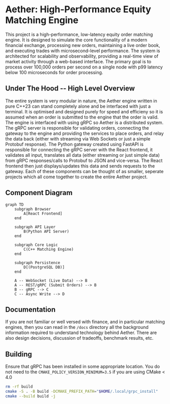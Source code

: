 # Aether: High-Performance Equity Matching Engine

This project is a high-performance, low-latency equity order matching engine. It is designed to simulate the core functionality of a modern financial exchange, processing new orders, maintaining a live order book, and executing trades with microsecond-level performance. The system is architected for scalability and observability, providing a real-time view of market activity through a web-based interface. The primary goal is to process over 100,000 orders per second on a single node with p99 latency below 100 microseconds for order processing.

## Under The Hood -- High Level Overview
The entire system is very modular in nature, the Aether engine written in pure C++23 can stand completely alone and be interfaced with just a terminal. It is optimised and designed purely for speed and efficieny so it is assumed when an order is submitted to the engine that the order is valid. The engine is interfaced with using gRPC so Aether is a distributed system. The gRPC server is responsible for validating orders, connecting the gateway to the engine and providing the services to place orders, and relay the data back (either with streaming via Web Sockets or just a simple Protobuf response). The Python gateway created using FastAPI is responsible for connecting the gRPC server with the React frontend, it validates all input, translates all data (either streaming or just simple data) from gRPC responses/calls to Protobuf to JSON and vice-versa. The React frontend then just displays/updates this data and sends requests to the gateway. Each of these components can be thought of as smaller, seperate projects which all come together to create the entire Aether project.

## Component Diagram

```mermaid
graph TD
    subgraph Browser
        A[React Frontend]
    end

    subgraph API Layer
        B(Python API Server)
    end

    subgraph Core Logic
        C(C++ Matching Engine)
    end

    subgraph Persistence
        D[(PostgreSQL DB)]
    end

    A -- WebSocket (Live Data) --> B
    A -- REST/gRPC (Submit Orders) --> B
    B -- gRPC --> C
    C -- Async Write --> D
```

## Documentation
If you are not familiar or well versed with finance, and in particular matching engines, then you can read in the `/docs` directory all the background information required to understand technology behind Aether. There are also design decisions, discussion of tradeoffs, benchmark results, etc.

## Building
Ensure that gRPC has been installed in some appropriate location. You do not need to the `CMAKE_POLICY_VERSION_MINIMUM=3.5` if you are using CMake < 4.0
```bash
rm -rf build
cmake -S . -B build -DCMAKE_PREFIX_PATH="$HOME/.local/grpc_install"
cmake --build build -j
```